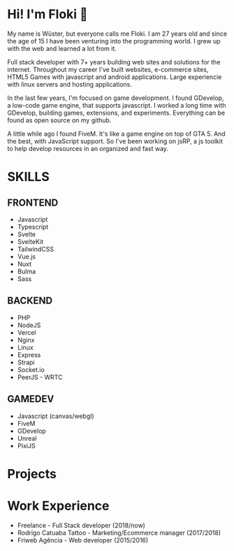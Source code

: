 # Hi! I'm Floki 👋

My name is Wüster, but everyone calls me Floki. I am 27 years old and since the age of 15 I have been venturing into the programming world. I grew up with the web and learned a lot from it.

Full stack developer with 7+ years building web sites and solutions for the internet. Throughout my career I've built websites, e-commerce sites, HTML5 Games with javascript and android applications. Large experiencie with linux servers and hosting applications.

In the last few years, I'm focused on game development. I found GDevelop, a low-code game engine, that supports javascript.
I worked a long time with GDevelop, building games, extensions, and experiments. Everything can be found as open source on my github.

A little while ago I found FiveM. It's like a game engine on top of GTA 5. And the best, with JavaScript support.
So I've been working on jsRP, a js toolkit to help develop resources in an organized and fast way.

# SKILLS
## FRONTEND
 - Javascript
 - Typescript
 - Svelte
 - SvelteKit
 - TailwindCSS
 - Vue.js
 - Nuxt
 - Bulma
 - Sass
 
## BACKEND
 - PHP
 - NodeJS
 - Vercel
 - Nginx
 - Linux
 - Express
 - Strapi
 - Socket.io
 - PeerJS - WRTC
 
 ## GAMEDEV
  - Javascript (canvas/webgl)
  - FiveM
  - GDevelop
  - Unreal
  - PixiJS
 
 # Projects
 
 # Work Experience
 - Freelance - Full Stack developer (2018/now)
 - Rodrigo Catuaba Tattoo - Marketing/Ecommerce manager (2017/2018)
 - Friweb Agência - Web developer (2015/2016)
